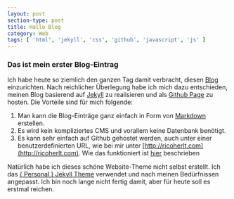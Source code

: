 ```yaml
---
layout: post
section-type: post
title: Hallo Blog
category: Web
tags: [ 'html', 'jekyll', 'css', 'github', 'javascript', 'js' ]
---
```

### Das ist mein erster Blog-Eintrag

Ich habe heute so ziemlich den ganzen Tag damit verbracht, diesen [Blog](https://github.com/rherlt/rherlt.github.io) einzurichten. 
Nach reichlicher Überlegung habe ich mich dazu entschieden, meinen Blog basierend auf [Jekyll](https://jekyllrb.com/) zu realisieren und als [Github Page](https://pages.github.com/)
zu hosten. Die Vorteile sind für mich folgende:

1. Man kann die Blog-Einträge ganz einfach in Form von [Markdown](https://de.wikipedia.org/wiki/Markdow) erstellen.
1. Es wird kein kompliziertes CMS und vorallem keine Datenbank benötigt.
1. Es kann sehr einfach auf Github gehostet werden, auch unter einer benutzerdefinierten URL, wie bei mir unter [http://ricoherlt.com](http://ricoherlt.com). Wie das funktioniert ist [hier](https://help.github.com/articles/using-a-custom-domain-with-github-pages/) beschrieben

Natürlich habe ich dieses schöne Website-Theme nicht selbst erstellt. Ich das [{ Personal } Jekyll Theme](https://github.com/PanosSakkos/personal-jekyll-theme) verwendet und nach meinen Bedürfnissen angepasst.
Ich bin noch lange nicht fertig damit, aber für heute soll es erstmal reichen.

